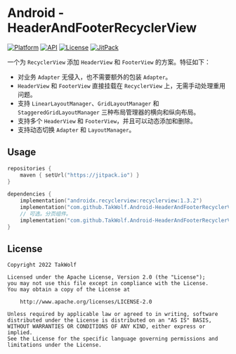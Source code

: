 # Android - HeaderAndFooterRecyclerView

[![Platform](https://img.shields.io/badge/platform-Android-brightgreen)](https://developer.android.com)
[![API](https://img.shields.io/badge/API-21%2B-brightgreen)](https://android-arsenal.com/api?level=21)
[![License](https://img.shields.io/github/license/TakWolf/Android-HeaderAndFooterRecyclerView)](https://www.apache.org/licenses/LICENSE-2.0)
[![JitPack](https://jitpack.io/v/TakWolf/Android-HeaderAndFooterRecyclerView.svg)](https://jitpack.io/#TakWolf/Android-HeaderAndFooterRecyclerView)

一个为 `RecyclerView` 添加 `HeaderView` 和 `FooterView` 的方案。特征如下：

- 对业务 `Adapter` 无侵入，也不需要额外的包装 `Adapter`。
- `HeaderView` 和 `FooterView` 直接挂载在 `RecyclerView` 上，无需手动处理重用问题。
- 支持 `LinearLayoutManager`、`GridLayoutManager` 和 `StaggeredGridLayoutManager` 三种布局管理器的横向和纵向布局。
- 支持多个 `HeaderView` 和 `FooterView`，并且可以动态添加和删除。
- 支持动态切换 `Adapter` 和 `LayoutManager`。

## Usage

```kotlin
repositories { 
    maven { setUrl("https://jitpack.io") }
}

dependencies {
    implementation("androidx.recyclerview:recyclerview:1.3.2")
    implementation("com.github.TakWolf.Android-HeaderAndFooterRecyclerView:hfrecyclerview:0.0.3")
    // 可选。分页组件。
    implementation("com.github.TakWolf.Android-HeaderAndFooterRecyclerView:paging:0.0.3")
}
```

## License

```
Copyright 2022 TakWolf

Licensed under the Apache License, Version 2.0 (the "License");
you may not use this file except in compliance with the License.
You may obtain a copy of the License at

    http://www.apache.org/licenses/LICENSE-2.0

Unless required by applicable law or agreed to in writing, software
distributed under the License is distributed on an "AS IS" BASIS,
WITHOUT WARRANTIES OR CONDITIONS OF ANY KIND, either express or implied.
See the License for the specific language governing permissions and
limitations under the License.
```
